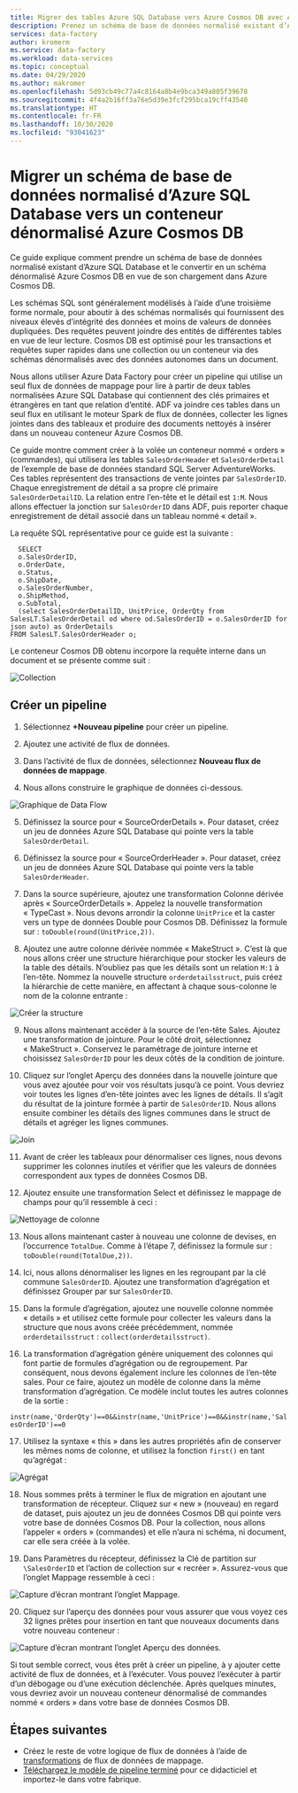 ```yaml
---
title: Migrer des tables Azure SQL Database vers Azure Cosmos DB avec Azure Data Factory
description: Prenez un schéma de base de données normalisé existant d’Azure SQL Database et migrez-le vers un conteneur dénormalisé Azure Cosmos DB avec Azure Data Factory.
services: data-factory
author: kromerm
ms.service: data-factory
ms.workload: data-services
ms.topic: conceptual
ms.date: 04/29/2020
ms.author: makromer
ms.openlocfilehash: 5d93cb49c77a4c8164a8b4e9bca349a805f39678
ms.sourcegitcommit: 4f4a2b16ff3a76e5d39e3fcf295bca19cff43540
ms.translationtype: HT
ms.contentlocale: fr-FR
ms.lasthandoff: 10/30/2020
ms.locfileid: "93041623"
---
```

# <a name="migrate-normalized-database-schema-from-azure-sql-database-to-azure-cosmosdb-denormalized-container"></a>Migrer un schéma de base de données normalisé d’Azure SQL Database vers un conteneur dénormalisé Azure Cosmos DB

Ce guide explique comment prendre un schéma de base de données normalisé existant d’Azure SQL Database et le convertir en un schéma dénormalisé Azure Cosmos DB en vue de son chargement dans Azure Cosmos DB.

Les schémas SQL sont généralement modélisés à l’aide d’une troisième forme normale, pour aboutir à des schémas normalisés qui fournissent des niveaux élevés d’intégrité des données et moins de valeurs de données dupliquées. Des requêtes peuvent joindre des entités de différentes tables en vue de leur lecture. Cosmos DB est optimisé pour les transactions et requêtes super rapides dans une collection ou un conteneur via des schémas dénormalisés avec des données autonomes dans un document.

Nous allons utiliser Azure Data Factory pour créer un pipeline qui utilise un seul flux de données de mappage pour lire à partir de deux tables normalisées Azure SQL Database qui contiennent des clés primaires et étrangères en tant que relation d’entité. ADF va joindre ces tables dans un seul flux en utilisant le moteur Spark de flux de données, collecter les lignes jointes dans des tableaux et produire des documents nettoyés à insérer dans un nouveau conteneur Azure Cosmos DB.

Ce guide montre comment créer à la volée un conteneur nommé « orders » (commandes), qui utilisera les tables ```SalesOrderHeader``` et ```SalesOrderDetail``` de l’exemple de base de données standard SQL Server AdventureWorks. Ces tables représentent des transactions de vente jointes par ```SalesOrderID```. Chaque enregistrement de détail a sa propre clé primaire ```SalesOrderDetailID```. La relation entre l’en-tête et le détail est ```1:M```. Nous allons effectuer la jonction sur ```SalesOrderID``` dans ADF, puis reporter chaque enregistrement de détail associé dans un tableau nommé « detail ».

La requête SQL représentative pour ce guide est la suivante :

```
  SELECT
  o.SalesOrderID,
  o.OrderDate,
  o.Status,
  o.ShipDate,
  o.SalesOrderNumber,
  o.ShipMethod,
  o.SubTotal,
  (select SalesOrderDetailID, UnitPrice, OrderQty from SalesLT.SalesOrderDetail od where od.SalesOrderID = o.SalesOrderID for json auto) as OrderDetails
FROM SalesLT.SalesOrderHeader o;
```

Le conteneur Cosmos DB obtenu incorpore la requête interne dans un document et se présente comme suit :

![Collection](media/data-flow/cosmosb3.png)

## <a name="create-a-pipeline"></a>Créer un pipeline

1. Sélectionnez **+Nouveau pipeline** pour créer un pipeline.

2. Ajoutez une activité de flux de données.

3. Dans l’activité de flux de données, sélectionnez **Nouveau flux de données de mappage**.

4. Nous allons construire le graphique de données ci-dessous.

![Graphique de Data Flow](media/data-flow/cosmosb1.png)

5. Définissez la source pour « SourceOrderDetails ». Pour dataset, créez un jeu de données Azure SQL Database qui pointe vers la table ```SalesOrderDetail```.

6. Définissez la source pour « SourceOrderHeader ». Pour dataset, créez un jeu de données Azure SQL Database qui pointe vers la table ```SalesOrderHeader```.

7. Dans la source supérieure, ajoutez une transformation Colonne dérivée après « SourceOrderDetails ». Appelez la nouvelle transformation « TypeCast ». Nous devons arrondir la colonne ```UnitPrice``` et la caster vers un type de données Double pour Cosmos DB. Définissez la formule sur : ```toDouble(round(UnitPrice,2))```.

8. Ajoutez une autre colonne dérivée nommée « MakeStruct ». C’est là que nous allons créer une structure hiérarchique pour stocker les valeurs de la table des détails. N’oubliez pas que les détails sont un relation ```M:1``` à l’en-tête. Nommez la nouvelle structure ```orderdetailsstruct```, puis créez la hiérarchie de cette manière, en affectant à chaque sous-colonne le nom de la colonne entrante :

![Créer la structure](media/data-flow/cosmosb9.png)

9. Nous allons maintenant accéder à la source de l’en-tête Sales. Ajoutez une transformation de jointure. Pour le côté droit, sélectionnez « MakeStruct ». Conservez le paramétrage de jointure interne et choisissez ```SalesOrderID``` pour les deux côtés de la condition de jointure.

10. Cliquez sur l’onglet Aperçu des données dans la nouvelle jointure que vous avez ajoutée pour voir vos résultats jusqu’à ce point. Vous devriez voir toutes les lignes d’en-tête jointes avec les lignes de détails. Il s’agit du résultat de la jointure formée à partir de ```SalesOrderID```. Nous allons ensuite combiner les détails des lignes communes dans le struct de détails et agréger les lignes communes.

![Join](media/data-flow/cosmosb4.png)

11. Avant de créer les tableaux pour dénormaliser ces lignes, nous devons supprimer les colonnes inutiles et vérifier que les valeurs de données correspondent aux types de données Cosmos DB.

12. Ajoutez ensuite une transformation Select et définissez le mappage de champs pour qu’il ressemble à ceci :

![Nettoyage de colonne](media/data-flow/cosmosb5.png)

13. Nous allons maintenant caster à nouveau une colonne de devises, en l’occurrence ```TotalDue```. Comme à l’étape 7, définissez la formule sur : ```toDouble(round(TotalDue,2))```.

14. Ici, nous allons dénormaliser les lignes en les regroupant par la clé commune ```SalesOrderID```. Ajoutez une transformation d’agrégation et définissez Grouper par sur ```SalesOrderID```.

15. Dans la formule d’agrégation, ajoutez une nouvelle colonne nommée « details » et utilisez cette formule pour collecter les valeurs dans la structure que nous avons créée précédemment, nommée ```orderdetailsstruct``` : ```collect(orderdetailsstruct)```.

16. La transformation d’agrégation génère uniquement des colonnes qui font partie de formules d’agrégation ou de regroupement. Par conséquent, nous devons également inclure les colonnes de l’en-tête sales. Pour ce faire, ajoutez un modèle de colonne dans la même transformation d’agrégation. Ce modèle inclut toutes les autres colonnes de la sortie :

```instr(name,'OrderQty')==0&&instr(name,'UnitPrice')==0&&instr(name,'SalesOrderID')==0```

17. Utilisez la syntaxe « this » dans les autres propriétés afin de conserver les mêmes noms de colonne, et utilisez la fonction ```first()``` en tant qu’agrégat :

![Agrégat](media/data-flow/cosmosb6.png)

18. Nous sommes prêts à terminer le flux de migration en ajoutant une transformation de récepteur. Cliquez sur « new » (nouveau) en regard de dataset, puis ajoutez un jeu de données Cosmos DB qui pointe vers votre base de données Cosmos DB. Pour la collection, nous allons l’appeler « orders » (commandes) et elle n’aura ni schéma, ni document, car elle sera créée à la volée.

19. Dans Paramètres du récepteur, définissez la Clé de partition sur ```\SalesOrderID``` et l’action de collection sur « recréer ». Assurez-vous que l’onglet Mappage ressemble à ceci :

![Capture d’écran montrant l’onglet Mappage.](media/data-flow/cosmosb7.png)

20. Cliquez sur l’aperçu des données pour vous assurer que vous voyez ces 32 lignes prêtes pour insertion en tant que nouveaux documents dans votre nouveau conteneur :

![Capture d’écran montrant l’onglet Aperçu des données.](media/data-flow/cosmosb8.png)

Si tout semble correct, vous êtes prêt à créer un pipeline, à y ajouter cette activité de flux de données, et à l’exécuter. Vous pouvez l’exécuter à partir d’un débogage ou d’une exécution déclenchée. Après quelques minutes, vous devriez avoir un nouveau conteneur dénormalisé de commandes nommé « orders » dans votre base de données Cosmos DB.

## <a name="next-steps"></a>Étapes suivantes

* Créez le reste de votre logique de flux de données à l’aide de [transformations](concepts-data-flow-overview.md) de flux de données de mappage.
* [Téléchargez le modèle de pipeline terminé](https://github.com/kromerm/adfdataflowdocs/blob/master/sampledata/SQL%20Orders%20to%20CosmosDB.zip) pour ce didacticiel et importez-le dans votre fabrique.
